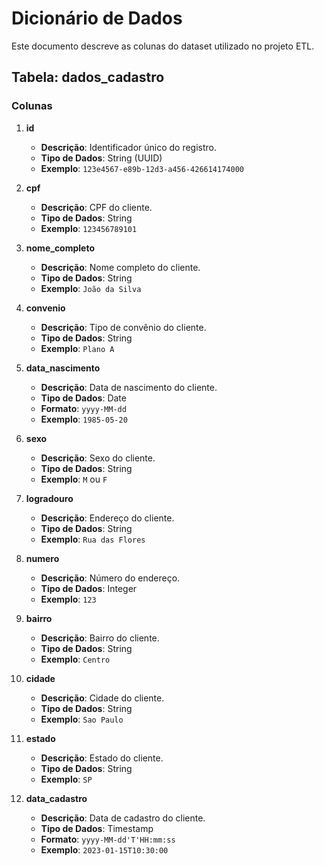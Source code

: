 # Dicionário de Dados 

Este documento descreve as colunas do dataset utilizado no projeto ETL.

## Tabela: dados_cadastro

### Colunas

1. **id**
   - **Descrição**: Identificador único do registro.
   - **Tipo de Dados**: String (UUID)
   - **Exemplo**: `123e4567-e89b-12d3-a456-426614174000`

2. **cpf**
   - **Descrição**: CPF do cliente.
   - **Tipo de Dados**: String
   - **Exemplo**: `123456789101`

3. **nome_completo**
   - **Descrição**: Nome completo do cliente.
   - **Tipo de Dados**: String
   - **Exemplo**: `João da Silva`

4. **convenio**
   - **Descrição**: Tipo de convênio do cliente.
   - **Tipo de Dados**: String
   - **Exemplo**: `Plano A`

5. **data_nascimento**
   - **Descrição**: Data de nascimento do cliente.
   - **Tipo de Dados**: Date
   - **Formato**: `yyyy-MM-dd`
   - **Exemplo**: `1985-05-20`

6. **sexo**
   - **Descrição**: Sexo do cliente.
   - **Tipo de Dados**: String
   - **Exemplo**: `M` ou `F`

7. **logradouro**
   - **Descrição**: Endereço do cliente.
   - **Tipo de Dados**: String
   - **Exemplo**: `Rua das Flores`

8. **numero**
   - **Descrição**: Número do endereço.
   - **Tipo de Dados**: Integer
   - **Exemplo**: `123`

9. **bairro**
   - **Descrição**: Bairro do cliente.
   - **Tipo de Dados**: String
   - **Exemplo**: `Centro`

10. **cidade**
    - **Descrição**: Cidade do cliente.
    - **Tipo de Dados**: String
    - **Exemplo**: `Sao Paulo`

11. **estado**
    - **Descrição**: Estado do cliente.
    - **Tipo de Dados**: String
    - **Exemplo**: `SP`

12. **data_cadastro**
    - **Descrição**: Data de cadastro do cliente.
    - **Tipo de Dados**: Timestamp
    - **Formato**: `yyyy-MM-dd'T'HH:mm:ss`
    - **Exemplo**: `2023-01-15T10:30:00`
